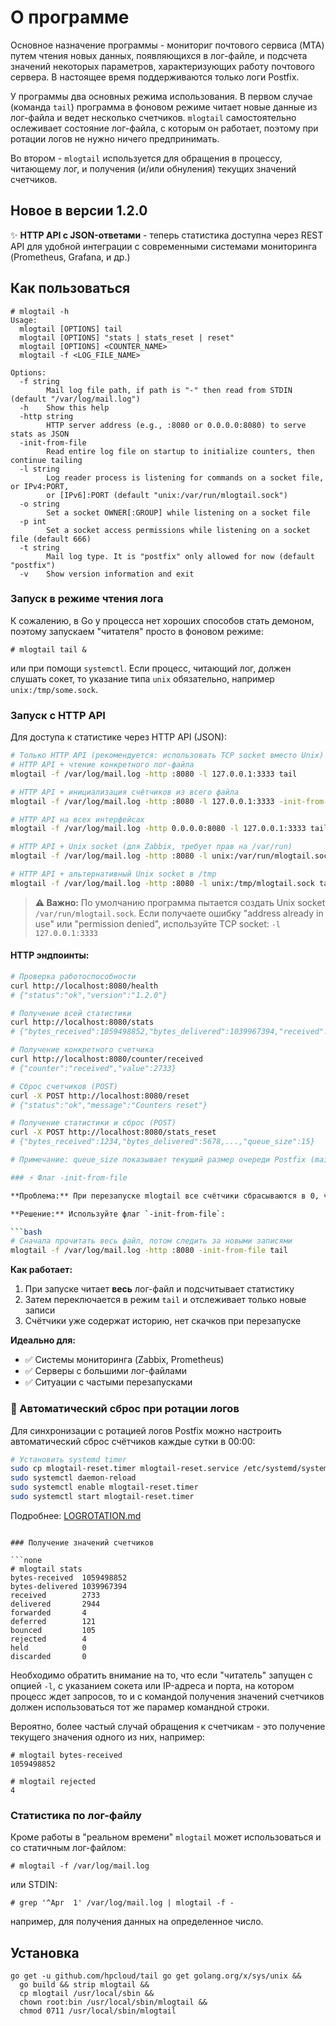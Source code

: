 # О программе

Основное назначение программы - мониториг почтового сервиса (MTA) путем чтения новых данных, появляющихся в лог-файле, и подсчета значений некоторых параметров, характеризующих работу почтового сервера. В настоящее время поддерживаются только логи Postfix.

У программы два основных режима использования. В первом случае (команда `tail`) программа в фоновом режиме читает новые данные из лог-файла и ведет несколько счетчиков. `mlogtail` самостоятельно ослеживает состояние лог-файла, с которым он работает, поэтому при ротации логов не нужно ничего предпринимать.

Во втором - `mlogtail` используется для обращения в процессу, читающему лог, и получения (и/или обнуления) текущих значений счетчиков.

## Новое в версии 1.2.0

✨ **HTTP API с JSON-ответами** - теперь статистика доступна через REST API для удобной интеграции с современными системами мониторинга (Prometheus, Grafana, и др.)

## Как пользоваться

```none
# mlogtail -h
Usage:
  mlogtail [OPTIONS] tail
  mlogtail [OPTIONS] "stats | stats_reset | reset"
  mlogtail [OPTIONS] <COUNTER_NAME>
  mlogtail -f <LOG_FILE_NAME>

Options:
  -f string
        Mail log file path, if path is "-" then read from STDIN (default "/var/log/mail.log")
  -h    Show this help
  -http string
        HTTP server address (e.g., :8080 or 0.0.0.0:8080) to serve stats as JSON
  -init-from-file
        Read entire log file on startup to initialize counters, then continue tailing
  -l string
        Log reader process is listening for commands on a socket file, or IPv4:PORT,
        or [IPv6]:PORT (default "unix:/var/run/mlogtail.sock")
  -o string
        Set a socket OWNER[:GROUP] while listening on a socket file
  -p int
        Set a socket access permissions while listening on a socket file (default 666)
  -t string
        Mail log type. It is "postfix" only allowed for now (default "postfix")
  -v    Show version information and exit
```

### Запуск в режиме чтения лога

К сожалению, в Go у процесса нет хороших способов стать демоном, поэтому запускаем "читателя" просто в фоновом режиме:

```none
# mlogtail tail &
```

или при помощи `systemctl`. Если процесс, читающий лог, должен слушать сокет, то указание типа `unix` обязательно, например `unix:/tmp/some.sock`.

### Запуск с HTTP API

Для доступа к статистике через HTTP API (JSON):

```bash
# Только HTTP API (рекомендуется: использовать TCP socket вместо Unix)
# HTTP API + чтение конкретного лог-файла
mlogtail -f /var/log/mail.log -http :8080 -l 127.0.0.1:3333 tail

# HTTP API + инициализация счётчиков из всего файла
mlogtail -f /var/log/mail.log -http :8080 -l 127.0.0.1:3333 -init-from-file tail

# HTTP API на всех интерфейсах
mlogtail -f /var/log/mail.log -http 0.0.0.0:8080 -l 127.0.0.1:3333 tail

# HTTP API + Unix socket (для Zabbix, требует прав на /var/run)
mlogtail -f /var/log/mail.log -http :8080 -l unix:/var/run/mlogtail.sock tail

# HTTP API + альтернативный Unix socket в /tmp
mlogtail -f /var/log/mail.log -http :8080 -l unix:/tmp/mlogtail.sock tail
```

> **⚠️ Важно:** По умолчанию программа пытается создать Unix socket `/var/run/mlogtail.sock`. 
> Если получаете ошибку "address already in use" или "permission denied", используйте TCP socket: `-l 127.0.0.1:3333`

#### HTTP эндпоинты:

```bash
# Проверка работоспособности
curl http://localhost:8080/health
# {"status":"ok","version":"1.2.0"}

# Получение всей статистики
curl http://localhost:8080/stats
# {"bytes_received":1059498852,"bytes_delivered":1039967394,"received":2733,...,"queue_size":42}

# Получение конкретного счетчика
curl http://localhost:8080/counter/received
# {"counter":"received","value":2733}

# Сброс счетчиков (POST)
curl -X POST http://localhost:8080/reset
# {"status":"ok","message":"Counters reset"}

# Получение статистики и сброс (POST)
curl -X POST http://localhost:8080/stats_reset
# {"bytes_received":1234,"bytes_delivered":5678,...,"queue_size":15}

# Примечание: queue_size показывает текущий размер очереди Postfix (mailq)

### ⚡ Флаг -init-from-file

**Проблема:** При перезапуске mlogtail все счётчики сбрасываются в 0, что создаёт "скачки" в мониторинге.

**Решение:** Используйте флаг `-init-from-file`:

```bash
# Сначала прочитать весь файл, потом следить за новыми записями
mlogtail -f /var/log/mail.log -http :8080 -init-from-file tail
```

**Как работает:**
1. При запуске читает **весь** лог-файл и подсчитывает статистику
2. Затем переключается в режим `tail` и отслеживает только новые записи
3. Счётчики уже содержат историю, нет скачков при перезапуске

**Идеально для:**
- ✅ Системы мониторинга (Zabbix, Prometheus)  
- ✅ Серверы с большими лог-файлами  
- ✅ Ситуации с частыми перезапусками

### 🔄 Автоматический сброс при ротации логов

Для синхронизации с ротацией логов Postfix можно настроить автоматический сброс счётчиков каждые сутки в 00:00:

```bash
# Установить systemd timer
sudo cp mlogtail-reset.timer mlogtail-reset.service /etc/systemd/system/
sudo systemctl daemon-reload
sudo systemctl enable mlogtail-reset.timer
sudo systemctl start mlogtail-reset.timer
```

Подробнее: [LOGROTATION.md](LOGROTATION.md)
```

### Получение значений счетчиков

```none
# mlogtail stats
bytes-received  1059498852
bytes-delivered 1039967394
received        2733
delivered       2944
forwarded       4
deferred        121
bounced         105
rejected        4
held            0
discarded       0
```

Необходимо обратить внимание на то, что если "читатель" запущен с опцией `-l`, с указанием сокета или IP-адреса и порта, на котором процесс ждет запросов, то и с командой получения значений счетчиков должен использоваться тот же парамер командной строки.

Вероятно, более частый случай обращения к счетчикам - это получение текущего значения одного из них, например:

```none
# mlogtail bytes-received
1059498852
```
```none
# mlogtail rejected
4
```

### Статистика по лог-файлу

Кроме работы в "реальном времени" `mlogtail` может использоваться и со статичным лог-файлом:
```none
# mlogtail -f /var/log/mail.log
```
или STDIN:
```none
# grep '^Apr  1' /var/log/mail.log | mlogtail -f -
```
например, для получения данных на определенное число.

## Установка

```none
go get -u github.com/hpcloud/tail go get golang.org/x/sys/unix &&
  go build && strip mlogtail &&
  cp mlogtail /usr/local/sbin &&
  chown root:bin /usr/local/sbin/mlogtail &&
  chmod 0711 /usr/local/sbin/mlogtail
```
